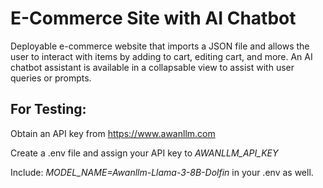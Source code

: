 # E-Commerce Site with AI Chatbot

Deployable e-commerce website that imports a JSON file and allows the user to interact with items by adding to cart, editing cart, and more. An AI chatbot assistant is available in a collapsable view to assist with user queries or prompts.

## For Testing:

Obtain an API key from https://www.awanllm.com

Create a .env file and assign your API key to _AWANLLM_API_KEY_

Include:
_MODEL_NAME=Awanllm-Llama-3-8B-Dolfin_
in your .env as well.
